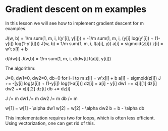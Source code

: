 # Gradient descent on m examples

In this lesson we will see how to implement gradient descent for m examples.

J(w, b) = 1/m sum(1, m, i, l(y'[i], y[i])) = -1/m sum(1, m, i, (y[i] log(y'[i]) + (1-y[i]) log(1-y'[i])))
J(w, b) = 1/m sum(1, m, i, l(a[i], y))
a[i] = sigmoid(z[i])
z[i] = w't x[i] + b

d/dw[i] J(w,b) = 1/m sum(1, m, i, d/dw[i] l(a[i], y[i]))

The algorithm:

J=0, dw1=0, dw2=0, db=0
for i=i to m
  z[i] = w'x[i] + b
  a[i] = sigmoid(z[i])
  J += -[y[i] log(a[i]) + (1-y[i]) log(1-a[i])]
  dz[i] = a[i] - y[i]
  dw1 += x[i][1] dz[i]
  dw2 += x[i][2] dz[i]
  db += dz[i]

J /= m
dw1 /= m
dw2 /= m
db /= m

w[1] = w[1] - \alpha dw1
w[2] = w[2] - \alpha dw2
b = b - \alpha db

This implementation requires two for loops, which is often less efficient. Using vectorization, one can get rid of this.
